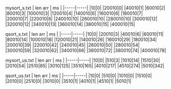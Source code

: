 mysort_s.txt
| len arr | ms |
|-----|-----|
|10|0|
|20010|0|
|40010|1|
|60010|2|
|80010|3|
|100010|3|
|120010|4|
|140010|6|
|160010|6|
|180010|7|
|200010|7|
|220010|8|
|240010|10|
|260010|10|
|280010|10|
|300010|12|
|320010|12|
|340010|13|
|360010|14|
|380010|15|
|400010|15|

qsort_s.txt
| len arr | ms |
|-----|-----|
|10|0|
|20010|3|
|40010|6|
|60010|11|
|80010|14|
|100010|18|
|120010|21|
|140010|26|
|160010|29|
|180010|34|
|200010|39|
|220010|42|
|240010|45|
|260010|50|
|280010|54|
|300010|59|
|320010|62|
|340010|66|
|360010|72|
|380010|74|
|400010|78|

mysort_us.txt
| len arr | ms |
|-----|-----|
|10|0|
|510|3|
|1010|14|
|1510|30|
|2010|54|
|2510|85|
|3010|125|
|3510|165|
|4010|217|
|4510|274|
|5010|342|

qsort_us.txt
| len arr | ms |
|-----|-----|
|10|0|
|510|0|
|1010|0|
|1510|0|
|2010|0|
|2510|0|
|3010|0|
|3510|1|
|4010|1|
|4510|1|
|5010|1|

